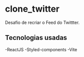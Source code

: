 # clone_twitter
Desafio de recriar o Feed do Twittter.

## Tecnologias usadas
-ReactJS
-Styled-components
-Vite
